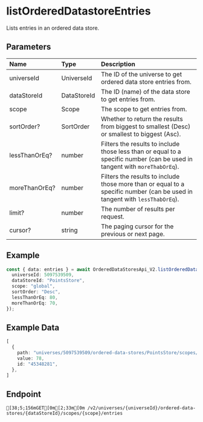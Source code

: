 
# listOrderedDatastoreEntries
Lists entries in an ordered data store.


## Parameters
| Name          | Type        | Description                                                                                                                |
| :------------ | :---------- | :------------------------------------------------------------------------------------------------------------------------- |
| universeId    | UniverseId  | The ID of the universe to get ordered data store entries from.                                                             |
| dataStoreId   | DataStoreId | The ID (name) of the data store to get entries from.                                                                       |
| scope         | Scope       | The scope to get entries from.                                                                                             |
| sortOrder?    | SortOrder   | Whether to return the results from biggest to smallest (Desc) or smallest to biggest (Asc).                                |
| lessThanOrEq? | number      | Filters the results to include those less than or equal to a specific number (can be used in tangent with `moreThabOrEq`). |
| moreThanOrEq? | number      | Filters the results to include those more than or equal to a specific number (can be used in tangent with `lessThabOrEq`). |
| limit?        | number      | The number of results per request.                                                                                         |
| cursor?       | string      | The paging cursor for the previous or next page.                                                                           |



## Example
```ts copy showLineNumbers
const { data: entries } = await OrderedDataStoresApi_V2.listOrderedDatastoreEntries({
  universeId: 5097539509,
  dataStoreId: "PointsStore",
  scope: "global",
  sortOrder: "Desc",
  lessThanOrEq: 80,
  moreThanOrEq: 70,
}); 
```


## Example Data
```ts copy showLineNumbers
[
  {
    path: "universes/5097539509/ordered-data-stores/PointsStore/scopes/global/entries/45348281",
    value: 78,
    id: "45348281",
  },
] 
```


## Endpoint
```ansi
[38;5;156mGET[0m[2;33m[0m /v2/universes/{universeId}/ordered-data-stores/{dataStoreId}/scopes/{scope}/entries
```
  